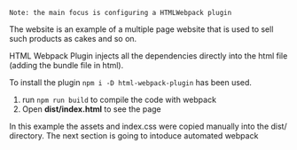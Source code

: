 `Note: the main focus is configuring a HTMLWebpack plugin`

The website is an example of a multiple page website that is used to sell such products as cakes and so on.

HTML Webpack Plugin injects all the dependencies directly into the html file (adding the bundle file in html).

To install the plugin `npm i -D html-webpack-plugin` has been used.

1. run `npm run build` to compile the code with webpack
2. Open **dist/index.html** to see the page

In this example the assets and index.css were copied manually into the dist/ directory. The next section is going to intoduce automated webpack
